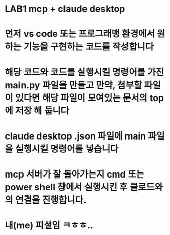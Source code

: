 # LAB1 mcp + claude desktop 
# 먼저 vs code 또는 프로그래맹 환경에서 원하는 기능을 구현하는 코드를 작성합니다
# 해당 코드와 코드를 실행시킬 명령어를 가진 main.py 파일을 만들고 만약, 첨부할 파일이 있다면 해당 파일이 모여있는 문서의 top 에 저장 해 둡니다
# claude desktop .json 파일에 main 파일을 실행시킬 명령어를 넣습니다
# mcp 서버가 잘 돌아가는지 cmd 또는 power shell 창에서 실행시킨 후 클로드와의 연결을 진행합니다.
# 내(me) 피셜임 ㅋㅎㅎ..